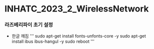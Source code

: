 # INHATC_2023_2_WirelessNetwork

### 라즈베리파이 초기 설정

 * 한글 깨짐
    '''
   sudo apt-get install fonts-unfonts-core -y
   sudo apt-get install ibus ibus-hangul -y
   sudo reboot
   '''
